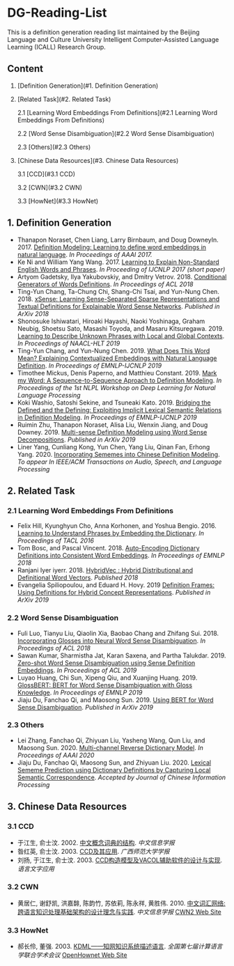 # DG-Reading-List

This is a definition generation reading list maintained by the Beijing Language and Culture University Intelligent Computer-Assisted Language Learning (ICALL) Research Group.

## Content

1. [Definition Generation](#1. Definition Generation)

2. [Related Task](#2. Related Task)

   2.1 [Learning Word Embeddings From Definitions](#2.1 Learning Word Embeddings From Definitions)

   2.2 [Word Sense Disambiguation](#2.2 Word Sense Disambiguation)

   2.3 [Others](#2.3 Others)

3. [Chinese Data Resources](#3. Chinese Data Resources)

   3.1 [CCD](#3.1 CCD)

   3.2 [CWN](#3.2 CWN)

   3.3 [HowNet](#3.3 HowNet)

## 1. Definition Generation

- Thanapon Noraset, Chen Liang, Larry Birnbaum, and Doug DowneyIn. 2017. [Definition Modeling: Learning to define word embeddings in natural language](<https://arxiv.org/pdf/1612.00394.pdf>). *In Proceedings of AAAI 2017.*
- Ke Ni and William Yang Wang. 2017. [Learning to Explain Non-Standard English Words and Phrases](<https://www.aclweb.org/anthology/I17-2070.pdf>). *In Proceeding of IJCNLP 2017 (short paper)*
- Artyom Gadetsky, Ilya Yakubovskiy, and Dmitry Vetrov. 2018. [Conditional Generators of Words Definitions](<https://www.aclweb.org/anthology/P18-2043.pdf>). *In Proceedings of ACL 2018*
- Ting-Yun Chang, Ta-Chung Chi,  Shang-Chi Tsai, and Yun-Nung Chen. 2018. [xSense: Learning Sense-Separated Sparse Representations and Textual Definitions for Explainable Word Sense Networks](<https://arxiv.org/pdf/1809.03348.pdf>). *Published in ArXiv 2018*
- Shonosuke Ishiwatari, Hiroaki Hayashi, Naoki Yoshinaga, Graham Neubig, Shoetsu Sato, Masashi Toyoda, and Masaru Kitsuregawa. 2019. [Learning to Describe Unknown Phrases with Local and Global Contexts](<https://www.aclweb.org/anthology/N19-1350.pdf>). *In Proceedings of  NAACL-HLT 2019*
- Ting-Yun Chang, and Yun-Nung Chen. 2019. [What Does This Word Mean? Explaining Contextualized Embeddings with Natural Language Definition](<https://www.aclweb.org/anthology/D19-1627.pdf>). *In Proceedings of EMNLP-IJCNLP 2019*
- Timothee Mickus, Denis Paperno, and Matthieu Constant. 2019. [Mark my Word: A Sequence-to-Sequence Aproach to Definition Modeling](<https://www.aclweb.org/anthology/W19-6201.pdf>). *In Proceedings of  the 1st NLPL Workshop on Deep Learning for Natural Language Processing*
- Koki Washio, Satoshi Sekine, and Tsuneaki Kato. 2019. [Bridging the Defined and the Defining: Exploiting Implicit Lexical Semantic Relations in Definition Modeling](<https://www.aclweb.org/anthology/D19-1357.pdf>). *In Proceedings of EMNLP-IJCNLP 2019*
- Ruimin Zhu, Thanapon Noraset, Alisa Liu, Wenxin Jiang, and Doug Downey. 2019. [Multi-sense Definition Modeling using Word Sense Decompositions](<https://arxiv.org/pdf/1909.09483.pdf>). *Published in ArXiv 2019*
- Liner Yang, Cunliang Kong, Yun Chen, Yang Liu, Qinan Fan, Erhong Yang. 2020. [Incorporating Sememes into Chinese Definition Modeling](https://arxiv.org/abs/1905.06512). *To appear In IEEE/ACM Transactions on Audio, Speech, and Language Processing*


## 2. Related Task

### 2.1 Learning Word Embeddings From Definitions

- Felix Hill, Kyunghyun Cho, Anna Korhonen, and Yoshua Bengio. 2016. [Learning to Understand Phrases by Embedding the Dictionary](<https://www.aclweb.org/anthology/Q16-1002.pdf>). *In Proceedings of TACL 2016*
- Tom Bosc, and Pascal Vincent. 2018. [Auto-Encoding Dictionary Definitions into Consistent Word Embeddings](<https://www.aclweb.org/anthology/D18-1181.pdf>). *In Proceedings of EMNLP 2018*
- Ranjani Iyer iyerr. 2018. [HybridVec : Hybrid Distributional and Definitional Word Vectors](<http://cs229.stanford.edu/proj2018/report/184.pdf>). *Published 2018*
- Evangelia Spiliopoulou, and Eduard H. Hovy. 2019 [Definition Frames: Using Definitions for Hybrid Concept Representations](<https://arxiv.org/pdf/1909.04793.pdf>). *Published in ArXiv 2019*

### 2.2 Word Sense Disambiguation

- Fuli Luo, Tianyu Liu, Qiaolin Xia, Baobao Chang and Zhifang Sui. 2018. [Incorporating Glosses into Neural Word Sense Disambiguation](<https://www.aclweb.org/anthology/P18-1230.pdf>). *In Proceedings of ACL 2018*
- Sawan Kumar, Sharmistha Jat, Karan Saxena, and Partha Talukdar. 2019. [Zero-shot Word Sense Disambiguation using Sense Definition Embeddings](<https://www.aclweb.org/anthology/P19-1568.pdf>). *In Proceedings of ACL 2019*
- Luyao Huang, Chi Sun, Xipeng Qiu, and Xuanjing Huang. 2019. [GlossBERT: BERT for Word Sense Disambiguation with Gloss Knowledge](<https://www.aclweb.org/anthology/D19-1355.pdf>). *In Proceedings of EMNLP 2019*
- Jiaju Du, Fanchao Qi, and Maosong Sun. 2019. [Using BERT for Word Sense Disambiguation](<https://arxiv.org/pdf/1909.08358.pdf>). *Published in ArXiv 2019*

### 2.3 Others

- Lei Zhang, Fanchao Qi, Zhiyuan Liu, Yasheng Wang, Qun Liu, and Maosong Sun. 2020. [Multi-channel Reverse Dictionary Model](<https://arxiv.org/pdf/1912.08441.pdf>).  *In Proceedings of AAAI 2020*
- Jiaju Du, Fanchao Qi, Maosong Sun, and Zhiyuan Liu. 2020. [Lexical Sememe Prediction using Dictionary Definitions by Capturing Local Semantic Correspondence](<https://arxiv.org/pdf/2001.05954.pdf>). *Accepted by Journal of Chinese Information Processing*

## 3. Chinese Data Resources

### 3.1 CCD

- 于江生, 俞士汶. 2002. [中文概念词典的结构](<http://jcip.cipsc.org.cn/CN/abstract/abstract1187.shtml>). *中文信息学报*
- 昝红英, 俞士汶. 2003. [CCD及其应用](<http://kns.cnki.net/kcms/detail/detail.aspx?filename=GXSF200301022&dbcode=CJFQ&dbname=CJFD2003&v=>). *广西师范大学学报*
- 刘扬, 于江生, 俞士汶. 2003. [CCD构造模型及VACOL辅助软件的设计与实现](<http://kns.cfed.cnki.net/kcms/detail/detail.aspx?filename=YYYY200301013&dbcode=CFJD&dbname=>). *语言文字应用*

### 3.2 CWN

- 黄居仁, 谢舒凯, 洪嘉馡, 陈韵竹, 苏依莉, 陈永祥, 黄胜伟. 2010. [中文词汇网络:跨语言知识处理基础架构的设计理念与实践](<http://jcip.cipsc.org.cn/CN/Y2010/V24/I2/14>). *中文信息学报*  [CWN2 Web Site](<http://lope.linguistics.ntu.edu.tw/cwn2/>)

### 3.3 HowNet

- 郝长伶, 董强. 2003. [KDML——知网知识系统描述语言](<http://www.keenage.com/Theory%20and%20practice%20of%20HowNet/07.pdf>). *全国第七届计算语言学联合学术会议*  [OpenHownet Web Site](<https://openhownet.thunlp.org/>)


